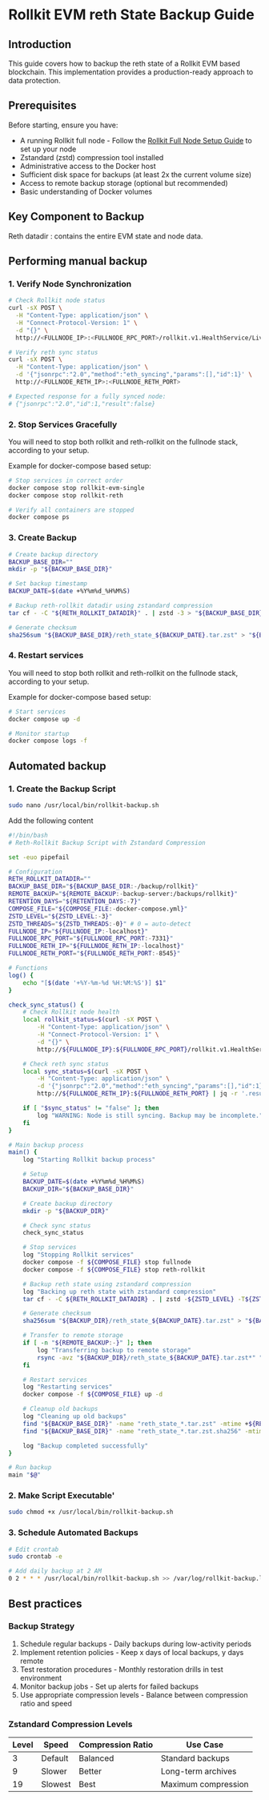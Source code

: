 # Rollkit EVM reth State Backup Guide

## Introduction

This guide covers how to backup the reth state of a Rollkit EVM based blockchain. This implementation provides a production-ready approach to data protection.

## Prerequisites

Before starting, ensure you have:

- A running Rollkit full node - Follow the [Rollkit Full Node Setup Guide](https://rollkit.dev/guides/full-node) to set up your node
- Zstandard (zstd) compression tool installed
- Administrative access to the Docker host
- Sufficient disk space for backups (at least 2x the current volume size)
- Access to remote backup storage (optional but recommended)
- Basic understanding of Docker volumes

## Key Component to Backup

Reth datadir : contains the entire EVM state and node data.

## Performing manual backup

### 1. Verify Node Synchronization

```bash
# Check Rollkit node status
curl -sX POST \
  -H "Content-Type: application/json" \
  -H "Connect-Protocol-Version: 1" \
  -d "{}" \
  http://<FULLNODE_IP>:<FULLNODE_RPC_PORT>/rollkit.v1.HealthService/Livez

# Verify reth sync status
curl -sX POST \
  -H "Content-Type: application/json" \
  -d '{"jsonrpc":"2.0","method":"eth_syncing","params":[],"id":1}' \
  http://<FULLNODE_RETH_IP>:<FULLNODE_RETH_PORT>

# Expected response for a fully synced node:
# {"jsonrpc":"2.0","id":1,"result":false}
```

### 2. Stop Services Gracefully

You will need to stop both rollkit and reth-rollkit on the fullnode stack, according to your setup.

Example for docker-compose based setup:
```bash
# Stop services in correct order
docker compose stop rollkit-evm-single
docker compose stop rollkit-reth

# Verify all containers are stopped
docker compose ps
```

### 3. Create Backup

```bash
# Create backup directory
BACKUP_BASE_DIR=""
mkdir -p "${BACKUP_BASE_DIR}"

# Set backup timestamp
BACKUP_DATE=$(date +%Y%m%d_%H%M%S)

# Backup reth-rollkit datadir using zstandard compression
tar cf - -C "${RETH_ROLLKIT_DATADIR}" . | zstd -3 > "${BACKUP_BASE_DIR}/reth_state_${BACKUP_DATE}.tar.zst"

# Generate checksum
sha256sum "${BACKUP_BASE_DIR}/reth_state_${BACKUP_DATE}.tar.zst" > "${BACKUP_BASE_DIR}/reth_state_${BACKUP_DATE}.tar.zst.sha256"
```

### 4. Restart services

You will need to stop both rollkit and reth-rollkit on the fullnode stack, according to your setup.

Example for docker-compose based setup:
```bash
# Start services
docker compose up -d

# Monitor startup
docker compose logs -f
```

## Automated backup

### 1. Create the Backup Script

```bash
sudo nano /usr/local/bin/rollkit-backup.sh
```
Add the following content

```bash
#!/bin/bash
# Reth-Rollkit Backup Script with Zstandard Compression

set -euo pipefail

# Configuration
RETH_ROLLKIT_DATADIR=""
BACKUP_BASE_DIR="${BACKUP_BASE_DIR:-/backup/rollkit}"
REMOTE_BACKUP="${REMOTE_BACKUP:-backup-server:/backups/rollkit}"
RETENTION_DAYS="${RETENTION_DAYS:-7}"
COMPOSE_FILE="${COMPOSE_FILE:-docker-compose.yml}"
ZSTD_LEVEL="${ZSTD_LEVEL:-3}"
ZSTD_THREADS="${ZSTD_THREADS:-0}" # 0 = auto-detect
FULLNODE_IP="${FULLNODE_IP:-localhost}"
FULLNODE_RPC_PORT="${FULLNODE_RPC_PORT:-7331}"
FULLNODE_RETH_IP="${FULLNODE_RETH_IP:-localhost}"
FULLNODE_RETH_PORT="${FULLNODE_RETH_PORT:-8545}"

# Functions
log() {
    echo "[$(date '+%Y-%m-%d %H:%M:%S')] $1"
}

check_sync_status() {
    # Check Rollkit node health
    local rollkit_status=$(curl -sX POST \
        -H "Content-Type: application/json" \
        -H "Connect-Protocol-Version: 1" \
        -d "{}" \
        http://${FULLNODE_IP}:${FULLNODE_RPC_PORT}/rollkit.v1.HealthService/Livez)

    # Check reth sync status
    local sync_status=$(curl -sX POST \
        -H "Content-Type: application/json" \
        -d '{"jsonrpc":"2.0","method":"eth_syncing","params":[],"id":1}' \
        http://${FULLNODE_RETH_IP}:${FULLNODE_RETH_PORT} | jq -r '.result')

    if [ "$sync_status" != "false" ]; then
        log "WARNING: Node is still syncing. Backup may be incomplete."
    fi
}

# Main backup process
main() {
    log "Starting Rollkit backup process"

    # Setup
    BACKUP_DATE=$(date +%Y%m%d_%H%M%S)
    BACKUP_DIR="${BACKUP_BASE_DIR}"

    # Create backup directory
    mkdir -p "${BACKUP_DIR}"

    # Check sync status
    check_sync_status

    # Stop services
    log "Stopping Rollkit services"
    docker compose -f ${COMPOSE_FILE} stop fullnode
    docker compose -f ${COMPOSE_FILE} stop reth-rollkit

    # Backup reth state using zstandard compression
    log "Backing up reth state with zstandard compression"
    tar cf - -C ${RETH_ROLLKIT_DATADIR} . | zstd -${ZSTD_LEVEL} -T${ZSTD_THREADS} > "${BACKUP_DIR}/reth_state_${BACKUP_DATE}.tar.zst"

    # Generate checksum
    sha256sum "${BACKUP_DIR}/reth_state_${BACKUP_DATE}.tar.zst" > "${BACKUP_DIR}/reth_state_${BACKUP_DATE}.tar.zst.sha256"

    # Transfer to remote storage
    if [ -n "${REMOTE_BACKUP:-}" ]; then
        log "Transferring backup to remote storage"
        rsync -avz "${BACKUP_DIR}/reth_state_${BACKUP_DATE}.tar.zst*" "${REMOTE_BACKUP}/" || log "WARNING: Remote transfer failed"
    fi

    # Restart services
    log "Restarting services"
    docker compose -f ${COMPOSE_FILE} up -d

    # Cleanup old backups
    log "Cleaning up old backups"
    find "${BACKUP_BASE_DIR}" -name "reth_state_*.tar.zst" -mtime +${RETENTION_DAYS} -delete
    find "${BACKUP_BASE_DIR}" -name "reth_state_*.tar.zst.sha256" -mtime +${RETENTION_DAYS} -delete

    log "Backup completed successfully"
}

# Run backup
main "$@"
```

### 2. Make Script Executable'

```bash
sudo chmod +x /usr/local/bin/rollkit-backup.sh
```

### 3. Schedule Automated Backups

```bash
# Edit crontab
sudo crontab -e

# Add daily backup at 2 AM
0 2 * * * /usr/local/bin/rollkit-backup.sh >> /var/log/rollkit-backup.log 2>&1
```

## Best practices

### Backup Strategy

1. Schedule regular backups - Daily backups during low-activity periods
2. Implement retention policies - Keep x days of local backups, y days remote
3. Test restoration procedures - Monthly restoration drills in test environment
4. Monitor backup jobs - Set up alerts for failed backups
5. Use appropriate compression levels - Balance between compression ratio and speed

### Zstandard Compression Levels

| Level | Speed   | Compression Ratio | Use Case            |
|-------|---------|-------------------|---------------------|
| 3     | Default | Balanced          | Standard backups    |
| 9     | Slower  | Better            | Long-term archives  |
| 19    | Slowest | Best              | Maximum compression |

